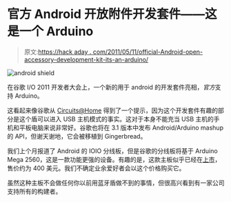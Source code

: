 # 官方 Android 开放附件开发套件——这是一个 Arduino

> 原文:[https://hack aday . com/2011/05/11/official-Android-open-accessory-development-kit-its-an-arduino/](https://hackaday.com/2011/05/11/official-android-open-accessory-development-kit-its-an-arduino/)

![](../Images/d03d7eecb5910a8df7cd80fec042b500.png "android shield")

在谷歌 I/O 2011 开发者大会上，一个新的用于 android 的开发套件亮相，*官方*支持 Arduino。

这看起来像谷歌从 [Circuits@Home](http://www.circuitsathome.com/arduino_usb_host_shield_projects) 得到了一个提示，因为这个开发套件有趣的部分是这个盾可以进入 USB 主机模式的事实。这对于本身不能充当 USB 主机的手机和平板电脑来说非常好。谷歌也将在 3.1 版本中发布 Android/Arduino mashup 的 API，但谢天谢地，它会被移植到 Gingerbread。

我们上个月报道了 Android 的 IOIO 分线板，但是谷歌的分线板将基于 Arduino Mega 2560，这是一款功能更强的设备。有趣的是，这款主板似乎已经在[上市](http://www.rt-shop.sakura.ne.jp/rt-shop/index.php)，售价约为 400 美元。我们不确定业余爱好者会以这个价格购买它。

虽然这种主板不会做任何你以前用蓝牙盾做不到的事情，但很高兴看到有一家公司支持所有的构建者。